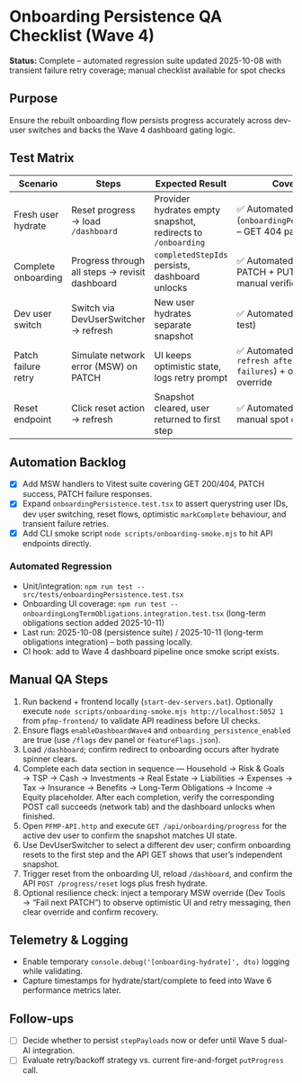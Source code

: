 # Onboarding Persistence QA Checklist (Wave 4)

**Status:** Complete – automated regression suite updated 2025-10-08 with transient failure retry coverage; manual checklist available for spot checks

## Purpose
Ensure the rebuilt onboarding flow persists progress accurately across dev-user switches and backs the Wave 4 dashboard gating logic.

## Test Matrix
| Scenario | Steps | Expected Result | Coverage Notes |
|----------|-------|-----------------|----------------|
| Fresh user hydrate | Reset progress → load `/dashboard` | Provider hydrates empty snapshot, redirects to `/onboarding` | ✅ Automated (`onboardingPersistence.test.tsx` – GET 404 path) |
| Complete onboarding | Progress through all steps → revisit dashboard | `completedStepIds` persists, dashboard unlocks | ✅ Automated (debounced PATCH + PUT assertions) + manual verification below |
| Dev user switch | Switch via DevUserSwitcher → refresh | New user hydrates separate snapshot | ✅ Automated (dev user swap test) |
| Patch failure retry | Simulate network error (MSW) on PATCH | UI keeps optimistic state, logs retry prompt | ✅ Automated (`supports manual refresh after transient fetch failures`) + optional manual override |
| Reset endpoint | Click reset action → refresh | Snapshot cleared, user returned to first step | ✅ Automated (reset test) + manual spot check |

## Automation Backlog
- [x] Add MSW handlers to Vitest suite covering GET 200/404, PATCH success, PATCH failure responses.
- [x] Expand `onboardingPersistence.test.tsx` to assert querystring user IDs, dev user switching, reset flows, optimistic `markComplete` behaviour, and transient failure retries.
- [x] Add CLI smoke script `node scripts/onboarding-smoke.mjs` to hit API endpoints directly.

### Automated Regression

- Unit/integration: `npm run test -- src/tests/onboardingPersistence.test.tsx`
- Onboarding UI coverage: `npm run test -- onboardingLongTermObligations.integration.test.tsx` (long-term obligations section added 2025-10-11)
- Last run: 2025-10-08 (persistence suite) / 2025-10-11 (long-term obligations integration) – both passing locally.
- CI hook: add to Wave 4 dashboard pipeline once smoke script exists.

## Manual QA Steps
1. Run backend + frontend locally (`start-dev-servers.bat`). Optionally execute `node scripts/onboarding-smoke.mjs http://localhost:5052 1` from `pfmp-frontend/` to validate API readiness before UI checks.
2. Ensure flags `enableDashboardWave4` and `onboarding_persistence_enabled` are true (use `/flags` dev panel or `featureFlags.json`).
3. Load `/dashboard`; confirm redirect to onboarding occurs after hydrate spinner clears.
4. Complete each data section in sequence — Household → Risk & Goals → TSP → Cash → Investments → Real Estate → Liabilities → Expenses → Tax → Insurance → Benefits → Long-Term Obligations → Income → Equity placeholder. After each completion, verify the corresponding POST call succeeds (network tab) and the dashboard unlocks when finished.
5. Open `PFMP-API.http` and execute `GET /api/onboarding/progress` for the active dev user to confirm the snapshot matches UI state.
6. Use DevUserSwitcher to select a different dev user; confirm onboarding resets to the first step and the API GET shows that user’s independent snapshot.
7. Trigger reset from the onboarding UI, reload `/dashboard`, and confirm the API `POST /progress/reset` logs plus fresh hydrate.
8. Optional resilience check: inject a temporary MSW override (Dev Tools → “Fail next PATCH”) to observe optimistic UI and retry messaging, then clear override and confirm recovery.

## Telemetry & Logging
- Enable temporary `console.debug('[onboarding-hydrate]', dto)` logging while validating.
- Capture timestamps for hydrate/start/complete to feed into Wave 6 performance metrics later.

## Follow-ups
- [ ] Decide whether to persist `stepPayloads` now or defer until Wave 5 dual-AI integration.
- [ ] Evaluate retry/backoff strategy vs. current fire-and-forget `putProgress` call.
